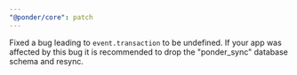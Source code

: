 ```yaml
---
"@ponder/core": patch
---
```


Fixed a bug leading to `event.transaction` to be undefined. If your app was affected by this bug it is recommended to drop the "ponder_sync" database schema and resync.
